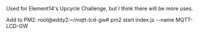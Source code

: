 
Used for Element14's Upcycle Challenge, but I think there will be more uses.

Add to PM2:
root@eddy2:~/mqtt-lcd-gw# pm2 start index.js --name MQTT-LCD-GW

